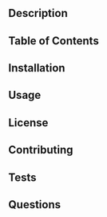 # <project-title>

## Description

<description>

## Table of Contents

<table-of-content>

## Installation

<installation>

## Usage

<usage>

## License

<license>

## Contributing

<contributing>

## Tests

<test>

## Questions

<question>
